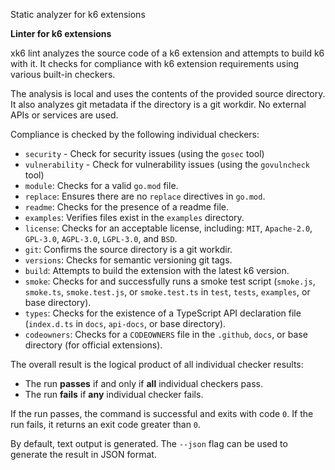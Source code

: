 Static analyzer for k6 extensions

**Linter for k6 extensions**

xk6 lint analyzes the source code of a k6 extension and attempts to build k6 with it. It checks for compliance with k6 extension requirements using various built-in checkers.

The analysis is local and uses the contents of the provided source directory. It also analyzes git metadata if the directory is a git workdir. No external APIs or services are used.

Compliance is checked by the following individual checkers:

* `security` - Check for security issues (using the `gosec` tool)
* `vulnerability` - Check for vulnerability issues (using the `govulncheck` tool)
* `module`: Checks for a valid `go.mod` file.
* `replace`: Ensures there are no `replace` directives in `go.mod`.
* `readme`: Checks for the presence of a readme file.
* `examples`: Verifies files exist in the `examples` directory.
* `license`: Checks for an acceptable license, including: `MIT`, `Apache-2.0`, `GPL-3.0`, `AGPL-3.0`, `LGPL-3.0`, and `BSD`.
* `git`: Confirms the source directory is a git workdir.
* `versions`: Checks for semantic versioning git tags.
* `build`: Attempts to build the extension with the latest k6 version.
* `smoke`: Checks for and successfully runs a smoke test script (`smoke.js`, `smoke.ts`, `smoke.test.js`, or `smoke.test.ts` in `test`, `tests`, `examples`, or base directory).
* `types`: Checks for the existence of a TypeScript API declaration file (`index.d.ts` in `docs`, `api-docs`, or base directory).
* `codeowners`: Checks for a `CODEOWNERS` file in the `.github`, `docs`, or base directory (for official extensions).

The overall result is the logical product of all individual checker results:

- The run **passes** if and only if **all** individual checkers pass.
- The run **fails** if **any** individual checker fails.

If the run passes, the command is successful and exits with code `0`. If the run fails, it returns an exit code greater than `0`.

By default, text output is generated. The `--json` flag can be used to generate the result in JSON format.

